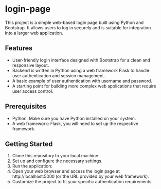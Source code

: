 # login-page
This project is a simple web-based login page built using Python and Bootstrap. It allows users to log in securely and is suitable for integration into a larger web application.

## Features

- User-friendly login interface designed with Bootstrap for a clean and responsive layout.
- Backend is written in Python using a web framework Flask to handle user authentication and session management.
- A basic example of user authentication with username and password.
- A starting point for building more complex web applications that require user access control.

## Prerequisites

- Python: Make sure you have Python installed on your system.
- A web framework: Flask, you will need to set up the respective framework.

## Getting Started

1. Clone this repository to your local machine:
2. Set up and configure the necessary settings.
3. Run the application:
4. Open your web browser and access the login page at http://localhost:5000 (or the URL provided by your web framework).
5. Customize the project to fit your specific authentication requirements.
